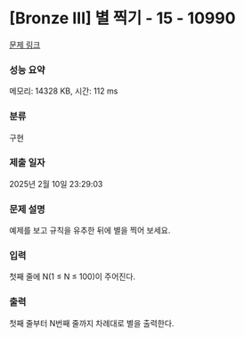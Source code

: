 # [Bronze III] 별 찍기 - 15 - 10990 

[문제 링크](https://www.acmicpc.net/problem/10990) 

### 성능 요약

메모리: 14328 KB, 시간: 112 ms

### 분류

구현

### 제출 일자

2025년 2월 10일 23:29:03

### 문제 설명

<p>예제를 보고 규칙을 유추한 뒤에 별을 찍어 보세요.</p>

### 입력 

 <p>첫째 줄에 N(1 ≤ N ≤ 100)이 주어진다.</p>

### 출력 

 <p>첫째 줄부터 N번째 줄까지 차례대로 별을 출력한다.</p>

